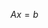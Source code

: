 <script src='https://cdn.mathjax.org/mathjax/latest/MathJax.js?config=TeX-AMS-MML_HTMLorMML'></script>

$Ax=b$
